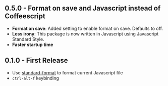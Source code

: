 ## 0.5.0 - Format on save and Javascript instead of Coffeescript
- **Format on save**: Added setting to enable format on save. Defaults to off.
- **Less irony**: This package is now written in Javascript using Javascript Standard Style.
- **Faster startup time**

## 0.1.0 - First Release
* Use [standard-format](https://github.com/maxogden/standard-format) to format current Javascript file
* `ctrl-alt-f` keybinding
